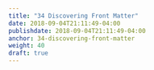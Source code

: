```yaml
---
title: "34 Discovering Front Matter"
date: 2018-09-04T21:11:49-04:00
publishdate: 2018-09-04T21:11:49-04:00
anchor: 34-discovering-front-matter
weight: 40
draft: true
---
```

